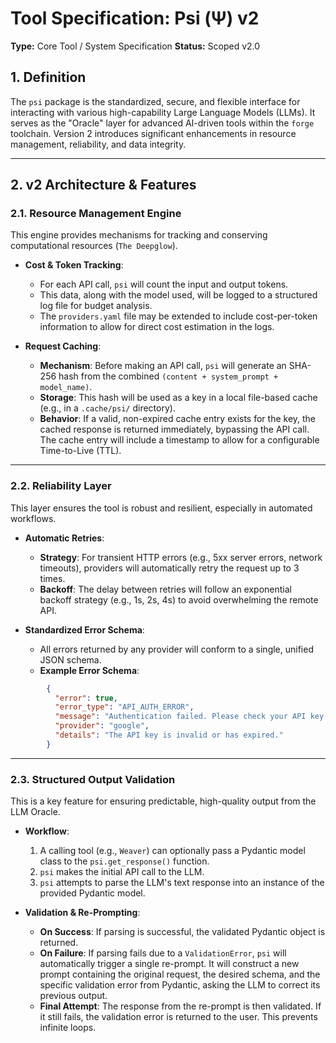 # Tool Specification: Psi (Ψ) v2

**Type:** Core Tool / System Specification
**Status:** Scoped v2.0

## 1. Definition

The `psi` package is the standardized, secure, and flexible interface for interacting with various high-capability Large Language Models (LLMs). It serves as the "Oracle" layer for advanced AI-driven tools within the `forge` toolchain. Version 2 introduces significant enhancements in resource management, reliability, and data integrity.

---
## 2. v2 Architecture & Features

### 2.1. Resource Management Engine

This engine provides mechanisms for tracking and conserving computational resources (`The Deepglow`).

-   **Cost & Token Tracking**:
    -   For each API call, `psi` will count the input and output tokens.
    -   This data, along with the model used, will be logged to a structured log file for budget analysis.
    -   The `providers.yaml` file may be extended to include cost-per-token information to allow for direct cost estimation in the logs.

-   **Request Caching**:
    -   **Mechanism**: Before making an API call, `psi` will generate an SHA-256 hash from the combined `(content + system_prompt + model_name)`.
    -   **Storage**: This hash will be used as a key in a local file-based cache (e.g., in a `.cache/psi/` directory).
    -   **Behavior**: If a valid, non-expired cache entry exists for the key, the cached response is returned immediately, bypassing the API call. The cache entry will include a timestamp to allow for a configurable Time-to-Live (TTL).

---
### 2.2. Reliability Layer

This layer ensures the tool is robust and resilient, especially in automated workflows.

-   **Automatic Retries**:
    -   **Strategy**: For transient HTTP errors (e.g., 5xx server errors, network timeouts), providers will automatically retry the request up to 3 times.
    -   **Backoff**: The delay between retries will follow an exponential backoff strategy (e.g., 1s, 2s, 4s) to avoid overwhelming the remote API.

-   **Standardized Error Schema**:
    -   All errors returned by any provider will conform to a single, unified JSON schema.
    -   **Example Error Schema**:
```json
        {
          "error": true,
          "error_type": "API_AUTH_ERROR",
          "message": "Authentication failed. Please check your API key.",
          "provider": "google",
          "details": "The API key is invalid or has expired."
        }
```
---
### 2.3. Structured Output Validation

This is a key feature for ensuring predictable, high-quality output from the LLM Oracle.

-   **Workflow**:
    1.  A calling tool (e.g., `Weaver`) can optionally pass a Pydantic model class to the `psi.get_response()` function.
    2.  `psi` makes the initial API call to the LLM.
    3.  `psi` attempts to parse the LLM's text response into an instance of the provided Pydantic model.

-   **Validation & Re-Prompting**:
    -   **On Success**: If parsing is successful, the validated Pydantic object is returned.
    -   **On Failure**: If parsing fails due to a `ValidationError`, `psi` will automatically trigger a single re-prompt. It will construct a new prompt containing the original request, the desired schema, and the specific validation error from Pydantic, asking the LLM to correct its previous output.
    -   **Final Attempt**: The response from the re-prompt is then validated. If it still fails, the validation error is returned to the user. This prevents infinite loops.